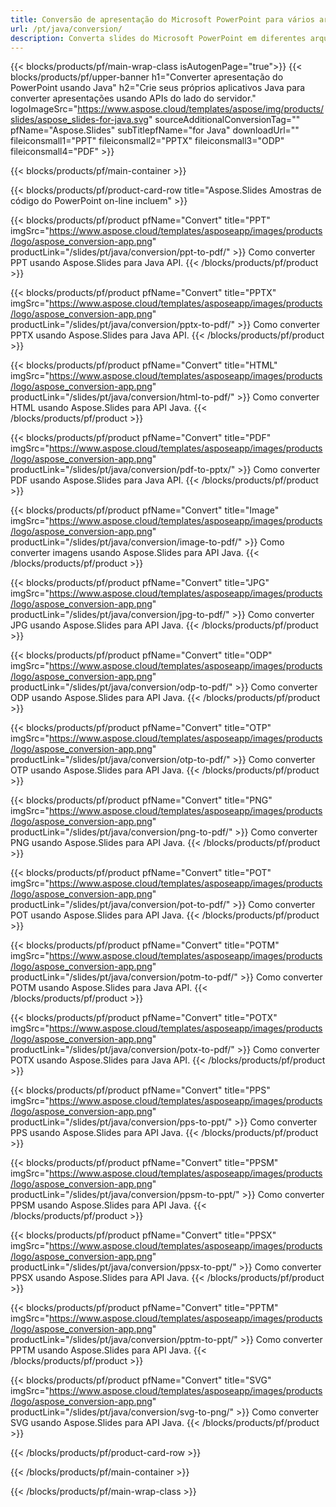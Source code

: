 ```yaml
---
title: Conversão de apresentação do Microsoft PowerPoint para vários arquivos usando Java
url: /pt/java/conversion/
description: Converta slides do Microsoft PowerPoint em diferentes arquivos, incluindo HTML, PDF e formatos de imagem em aplicativos baseados em Java.
---
```


{{< blocks/products/pf/main-wrap-class isAutogenPage="true">}}
{{< blocks/products/pf/upper-banner h1="Converter apresentação do PowerPoint usando Java" h2="Crie seus próprios aplicativos Java para converter apresentações usando APIs do lado do servidor." logoImageSrc="https://www.aspose.cloud/templates/aspose/img/products/slides/aspose_slides-for-java.svg" sourceAdditionalConversionTag="" pfName="Aspose.Slides" subTitlepfName="for Java" downloadUrl="" fileiconsmall1="PPT" fileiconsmall2="PPTX" fileiconsmall3="ODP" fileiconsmall4="PDF" >}}

{{< blocks/products/pf/main-container >}}

{{< blocks/products/pf/product-card-row title="Aspose.Slides Amostras de código do PowerPoint on-line incluem" >}}

{{< blocks/products/pf/product pfName="Convert" title="PPT" imgSrc="https://www.aspose.cloud/templates/asposeapp/images/products/logo/aspose_conversion-app.png" productLink="/slides/pt/java/conversion/ppt-to-pdf/" >}}
Como converter PPT usando Aspose.Slides para Java API.
{{< /blocks/products/pf/product >}}

{{< blocks/products/pf/product pfName="Convert" title="PPTX" imgSrc="https://www.aspose.cloud/templates/asposeapp/images/products/logo/aspose_conversion-app.png" productLink="/slides/pt/java/conversion/pptx-to-pdf/" >}}
Como converter PPTX usando Aspose.Slides para Java API.
{{< /blocks/products/pf/product >}}

{{< blocks/products/pf/product pfName="Convert" title="HTML" imgSrc="https://www.aspose.cloud/templates/asposeapp/images/products/logo/aspose_conversion-app.png" productLink="/slides/pt/java/conversion/html-to-pdf/" >}}
Como converter HTML usando Aspose.Slides para API Java.
{{< /blocks/products/pf/product >}}

{{< blocks/products/pf/product pfName="Convert" title="PDF" imgSrc="https://www.aspose.cloud/templates/asposeapp/images/products/logo/aspose_conversion-app.png" productLink="/slides/pt/java/conversion/pdf-to-pptx/" >}}
Como converter PDF usando Aspose.Slides para Java API.
{{< /blocks/products/pf/product >}}

{{< blocks/products/pf/product pfName="Convert" title="Image" imgSrc="https://www.aspose.cloud/templates/asposeapp/images/products/logo/aspose_conversion-app.png" productLink="/slides/pt/java/conversion/image-to-pdf/" >}}
Como converter imagens usando Aspose.Slides para API Java.
{{< /blocks/products/pf/product >}}

{{< blocks/products/pf/product pfName="Convert" title="JPG" imgSrc="https://www.aspose.cloud/templates/asposeapp/images/products/logo/aspose_conversion-app.png" productLink="/slides/pt/java/conversion/jpg-to-pdf/" >}}
Como converter JPG usando Aspose.Slides para API Java.
{{< /blocks/products/pf/product >}}

{{< blocks/products/pf/product pfName="Convert" title="ODP" imgSrc="https://www.aspose.cloud/templates/asposeapp/images/products/logo/aspose_conversion-app.png" productLink="/slides/pt/java/conversion/odp-to-pdf/" >}}
Como converter ODP usando Aspose.Slides para API Java.
{{< /blocks/products/pf/product >}}

{{< blocks/products/pf/product pfName="Convert" title="OTP" imgSrc="https://www.aspose.cloud/templates/asposeapp/images/products/logo/aspose_conversion-app.png" productLink="/slides/pt/java/conversion/otp-to-pdf/" >}}
Como converter OTP usando Aspose.Slides para API Java.
{{< /blocks/products/pf/product >}}

{{< blocks/products/pf/product pfName="Convert" title="PNG" imgSrc="https://www.aspose.cloud/templates/asposeapp/images/products/logo/aspose_conversion-app.png" productLink="/slides/pt/java/conversion/png-to-pdf/" >}}
Como converter PNG usando Aspose.Slides para API Java.
{{< /blocks/products/pf/product >}}

{{< blocks/products/pf/product pfName="Convert" title="POT" imgSrc="https://www.aspose.cloud/templates/asposeapp/images/products/logo/aspose_conversion-app.png" productLink="/slides/pt/java/conversion/pot-to-pdf/" >}}
Como converter POT usando Aspose.Slides para API Java.
{{< /blocks/products/pf/product >}}

{{< blocks/products/pf/product pfName="Convert" title="POTM" imgSrc="https://www.aspose.cloud/templates/asposeapp/images/products/logo/aspose_conversion-app.png" productLink="/slides/pt/java/conversion/potm-to-pdf/" >}}
Como converter POTM usando Aspose.Slides para Java API.
{{< /blocks/products/pf/product >}}

{{< blocks/products/pf/product pfName="Convert" title="POTX" imgSrc="https://www.aspose.cloud/templates/asposeapp/images/products/logo/aspose_conversion-app.png" productLink="/slides/pt/java/conversion/potx-to-pdf/" >}}
Como converter POTX usando Aspose.Slides para Java API.
{{< /blocks/products/pf/product >}}

{{< blocks/products/pf/product pfName="Convert" title="PPS" imgSrc="https://www.aspose.cloud/templates/asposeapp/images/products/logo/aspose_conversion-app.png" productLink="/slides/pt/java/conversion/pps-to-ppt/" >}}
Como converter PPS usando Aspose.Slides para API Java.
{{< /blocks/products/pf/product >}}

{{< blocks/products/pf/product pfName="Convert" title="PPSM" imgSrc="https://www.aspose.cloud/templates/asposeapp/images/products/logo/aspose_conversion-app.png" productLink="/slides/pt/java/conversion/ppsm-to-ppt/" >}}
Como converter PPSM usando Aspose.Slides para API Java.
{{< /blocks/products/pf/product >}}

{{< blocks/products/pf/product pfName="Convert" title="PPSX" imgSrc="https://www.aspose.cloud/templates/asposeapp/images/products/logo/aspose_conversion-app.png" productLink="/slides/pt/java/conversion/ppsx-to-ppt/" >}}
Como converter PPSX usando Aspose.Slides para API Java.
{{< /blocks/products/pf/product >}}

{{< blocks/products/pf/product pfName="Convert" title="PPTM" imgSrc="https://www.aspose.cloud/templates/asposeapp/images/products/logo/aspose_conversion-app.png" productLink="/slides/pt/java/conversion/pptm-to-ppt/" >}}
Como converter PPTM usando Aspose.Slides para API Java.
{{< /blocks/products/pf/product >}}

{{< blocks/products/pf/product pfName="Convert" title="SVG" imgSrc="https://www.aspose.cloud/templates/asposeapp/images/products/logo/aspose_conversion-app.png" productLink="/slides/pt/java/conversion/svg-to-png/" >}}
Como converter SVG usando Aspose.Slides para API Java.
{{< /blocks/products/pf/product >}}

{{< /blocks/products/pf/product-card-row >}}

{{< /blocks/products/pf/main-container >}}
    
{{< /blocks/products/pf/main-wrap-class >}}